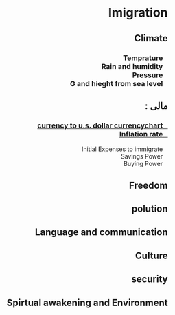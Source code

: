 <html dir="rtl">
<h1>Imigration </h1>
	<h2>
	Climate	
   </h2>
	<h3>
&nbsp;&nbsp; Temprature <br>
&nbsp;&nbsp; Rain and humidity  <br>
&nbsp;&nbsp; Pressure  <br>
&nbsp;&nbsp; G and hieght from sea level <br>
	</h3>	
  <h2>مالی :</h2>
	<h3>
	<a href='https://www.xe.com/currencycharts/?from=IRR&to=USD&view=10Y'>
&nbsp;&nbsp;	currency to u.s. dollar currencychart
	</a>		<br>
	<a href="https://www.google.com/search?q=countries+inflation+rate&ie=utf-8&oe=utf-8&client=firefox-b-ab">
&nbsp;&nbsp;		Inflation rate
	</a>     <br>
	</h3>
&nbsp;&nbsp; Initial Expenses to immigrate<br>
&nbsp;&nbsp; Savings Power <br>
&nbsp;&nbsp;  Buying Power <br>
  <h2> Freedom</h2>
  <h2> polution </h2>
  <h2>Language and communication </h2>
  <h2> Culture </h2>
  <h2> security </h2>
  <h2> Spirtual awakening and Environment </h2>
</html>
